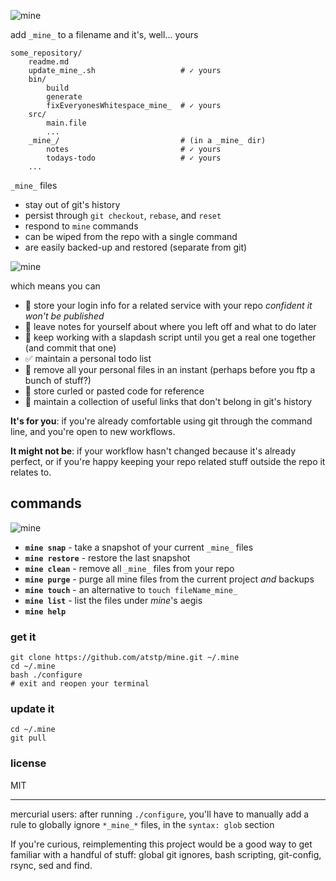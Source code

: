 ![mine](http://atstp.github.io/mine/mine_banner.svg?v0.1)

add `_mine_` to a filename and it's, well... yours

    some_repository/
        readme.md
        update_mine_.sh                   # ✓ yours
        bin/
            build
            generate
            fixEveryonesWhitespace_mine_  # ✓ yours
        src/
            main.file
            ...
        _mine_/                           # (in a _mine_ dir)
            notes                         # ✓ yours
            todays-todo                   # ✓ yours
        ...

`_mine_` files

  * stay out of git's history
  * persist through `git checkout`, `rebase`, and `reset`
  * respond to `mine` commands
  * can be wiped from the repo with a single command
  * are easily backed-up and restored (separate from git)

![mine](http://atstp.github.io/mine/mine_separation.svg?v0)

which means you can

  * :closed_lock_with_key: store your login info for a related service with your repo
    _confident it won't be published_
  * :pencil: leave notes for yourself about where you left off and what to do later
  * :running: keep working with a slapdash script until you get a real one together
    (and commit that one)
  * :white_check_mark: maintain a personal todo list
  * :dash: remove all your personal files in an instant (perhaps before you ftp a bunch of stuff?)
  * :page_with_curl: store curled or pasted code for reference
  * :link: maintain a collection of useful links that don't belong in git's history

**It's for you**: if you're already comfortable using git through the command line,
and you're open to new workflows.

**It might not be**: if your workflow hasn't changed because it's already perfect, or if
you're happy keeping your repo related stuff outside the repo it relates to.

## commands

![mine](http://atstp.github.io/mine/mine_commands.svg?v0)

  * **`mine snap`** - take a snapshot of your current `_mine_` files
  * **`mine restore`** - restore the last snapshot
  * **`mine clean`** - remove all `_mine_` files from your repo
  * **`mine purge`** - purge all mine files from the current project _and_ backups
  * **`mine touch`** - an alternative to `touch fileName_mine_`
  * **`mine list`** - list the files under _mine_'s aegis
  * **`mine help`**

### get it

    git clone https://github.com/atstp/mine.git ~/.mine
    cd ~/.mine
    bash ./configure
    # exit and reopen your terminal

### update it

    cd ~/.mine
    git pull

### license

MIT

--------------------------------------------------------------------------------

mercurial users: after running `./configure`, you'll have to manually add a
rule to globally ignore `*_mine_*` files, in the `syntax: glob` section

If you're curious, reimplementing this project would be a good way to get
familiar with a handful of stuff: global git ignores, bash scripting,
git-config, rsync, sed and find.
